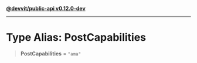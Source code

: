 [**@devvit/public-api v0.12.0-dev**](../../README.md)

---

# Type Alias: PostCapabilities

> **PostCapabilities** = `"ama"`
